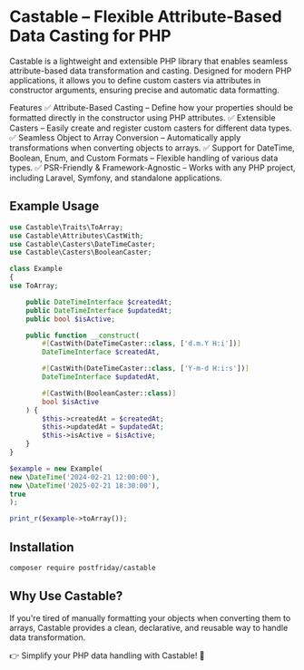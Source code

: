 # Castable – Flexible Attribute-Based Data Casting for PHP
Castable is a lightweight and extensible PHP library that enables seamless attribute-based data transformation and casting. Designed for modern PHP applications, it allows you to define custom casters via attributes in constructor arguments, ensuring precise and automatic data formatting.

Features
✅ Attribute-Based Casting – Define how your properties should be formatted directly in the constructor using PHP attributes.
✅ Extensible Casters – Easily create and register custom casters for different data types.
✅ Seamless Object to Array Conversion – Automatically apply transformations when converting objects to arrays.
✅ Support for DateTime, Boolean, Enum, and Custom Formats – Flexible handling of various data types.
✅ PSR-Friendly & Framework-Agnostic – Works with any PHP project, including Laravel, Symfony, and standalone applications.

## Example Usage
```php
use Castable\Traits\ToArray;
use Castable\Attributes\CastWith;
use Castable\Casters\DateTimeCaster;
use Castable\Casters\BooleanCaster;

class Example
{
use ToArray;

    public DateTimeInterface $createdAt;
    public DateTimeInterface $updatedAt;
    public bool $isActive;

    public function __construct(
        #[CastWith(DateTimeCaster::class, ['d.m.Y H:i'])] 
        DateTimeInterface $createdAt,

        #[CastWith(DateTimeCaster::class, ['Y-m-d H:i:s'])]
        DateTimeInterface $updatedAt,

        #[CastWith(BooleanCaster::class)]
        bool $isActive
    ) {
        $this->createdAt = $createdAt;
        $this->updatedAt = $updatedAt;
        $this->isActive = $isActive;
    }
}

$example = new Example(
new \DateTime('2024-02-21 12:00:00'),
new \DateTime('2025-02-21 18:30:00'),
true
);

print_r($example->toArray());
```

## Installation
```sh
composer require postfriday/castable
```

## Why Use Castable?
If you're tired of manually formatting your objects when converting them to arrays, Castable provides a clean, declarative, and reusable way to handle data transformation.

👉 Simplify your PHP data handling with Castable! 🚀
